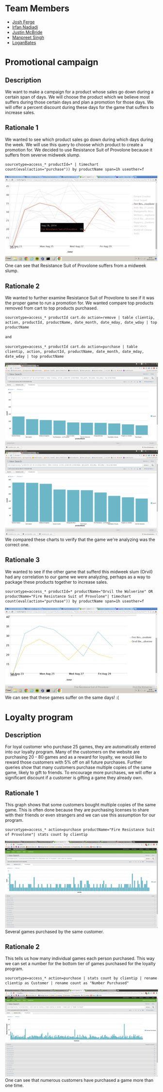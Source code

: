 # Team Members

* [Josh Ferge](https://github.com/JoshFerge)
* [Irfan Nadiadi](https://github.com/Irfann1)
* [Justin McBride](https://github.com/dare599z)
* [Manpreet Singh](https://github.com/msg425)
* [LoganBates](https://github.com/LoganBates)

# Promotional campaign

## Description
We want to make a campaign for a product whose sales go down during a certain span of days. We will choose the product which we believe most suffers during those certain days and plan a promotion for those days. We will offer a percent discount during these days for the game that suffers to increase sales.

## Rationale 1
We wanted to see which product sales go down during which days during the week. We will use this query to choose which product to create a promotion for. We decided to use Resistance Suit of Provolone because it suffers from severve midweek slump.
```
sourcetype=access_* productId=* | timechart count(eval(action="purchase")) by productName span=1h useother=f
```
![screenshot of a data table or a graph or both](Hack1.png?raw=true) 
One can see that Resistance Suit of Provolone suffers from a midweek slump.

## Rationale 2

We wanted to further examine Resistance Suit of Provolone to see if it was the proper game to run a promotion for. We wanted compare top products removed from cart to top products purchased. 
```
sourcetype=access_* productId cart.do action=remove | table clientip, action, productId, productName, date_month, date_mday, date_wday | top productName

and 

sourcetype=access_* productId cart.do action=purchase | table clientip, action, productId, productName, date_month, date_mday, date_wday | top productName
```
![screenshot of a data table or a graph or both](Hack2.png?raw=true)
![screenshot of a data table or a graph or both](Hack3.png?raw=true)
We compared these charts to verify that the game we're analyzing was the correct one.
## Rationale 3
We wanted to see if the other game that sufferd this midweek slum (Orvil) had any correlation to our game we were analyzing, perhaps as a way to package these products together to increase sales.
```
sourcetype=access_* productId=* productName="Orvil the Wolverine" OR productName="Fire Resistance Suit of Provolone"| timechart count(eval(action="purchase")) by productName span=1h useother=f
```
![screenshot of a data table or a graph or both](Hack4.png?raw=true)
We can see that these games suffer on the same days! :(

# Loyalty program

## Description
For loyal customer who purchase 25 games, they are automatically entered into our loyalty program. Many of the customers on the website are purchasing 20 - 80 games and as a reward for loyalty, we would like to reward those customers with 5% off on all future purchases. Further queries show that many customers purchase multiple copies of the same game, likely to gift to friends. To encourage more purchases, we will offer a significant discount if a customer is gifting a game they already own.

## Rationale 1
This graph shows that some customers bought multiple copies of the same game. This is often done because they are purchasing licenses to share with their friends or even strangers and we can use this assumption for our program.
```
sourcetype=access_* action=purchase productName="Fire Resistance Suit of Provolone"| stats count by clientip
```
![screenshot of a data table or a graph or both](Hack2Loyal.png?raw=true) 
Several games purchased by the same customer.
## Rationale 2

This tells us how many individual games each person purchased. This way we can set a number for the bottom tier of games purchased for the loyalty program.
```
sourcetype=access_* action=purchase | stats count by clientip | rename clientip as Customer | rename count as "Number Purchased"
```
![screenshot of a data table or a graph or both](Hack3Loyal.png?raw=true)
One can see that numerous customers have purchased a game more than one time.
